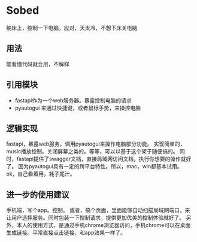# Sobed
躺床上，控制一下电脑。应对，天太冷，不想下床关电脑

## 用法
能看懂代码就会用，不解释

## 引用模块
- fastapi作为一个web服务器。暴露控制电脑的请求
- pyautogui 来通过快捷键，或者鼠标手势，来操控电脑

## 逻辑实现
fastapi，暴露web服务，调用pyautogui来操作电脑部分功能。
实现简单的，music播放控制。关闭屏幕之类的。等等，可以以基于这个架子随便搞的。
同时，fastapi提供了swagger文档，直接局域网访问文档，执行你想要的操作就好了。
因为pyautogui具有一定的跨平台特性。所以，mac，win都基本试用。
ok，自己看着用，耗子尾汁。

## 进一步的使用建议
手机端，写个app。控制。
或者，搞个页面，里面能够自动扫描局域网端口，来让用户选择服务。同时包装一下控制请求，提供更加优美的控制体验就好了。
另外，本人的使用方式，是通过手机chrome浏览器访问，手机chrome可以在桌面生成链接。平常直接点击链接，和app效果一样了。

